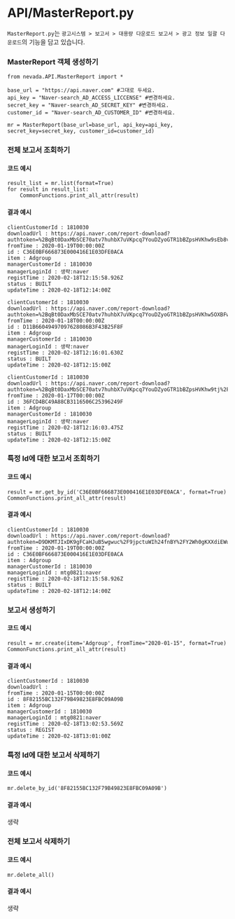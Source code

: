 # API/MasterReport.py
`MasterReport.py`는 `광고시스템 > 보고서 > 대용량 다운로드 보고서 > 광고 정보 일괄 다운로드`의 기능을 담고 있습니다. <br>


### MasterReport 객체 생성하기
	from nevada.API.MasterReport import *
	
	base_url = "https://api.naver.com" #그대로 두세요.
	api_key = "Naver-search_AD_ACCESS_LICCENSE" #변경하세요.
	secret_key = "Naver-search_AD_SECRET_KEY" #변경하세요.
	customer_id = "Naver-search_AD_CUSTOMER_ID" #변경하세요.
	
	mr = MasterReport(base_url=base_url, api_key=api_key, secret_key=secret_key, customer_id=customer_id)

### 전체 보고서 조회하기
#### 코드 예시
    result_list = mr.list(format=True)
    for result in result_list:
        CommonFunctions.print_all_attr(result)
#### 결과 예시
	clientCustomerId : 1810030
	downloadUrl : https://api.naver.com/report-download?authtoken=%2BqBt0DaxMbSCE70atv7huhbX7uVKpcq7YouDZyoGTR1bBZpsHVKhw9sEb8vHbg%2Bu4c%2F6s1ccsBJzoNijefHAxHEW6jv1WoYUqY9ZuXlvZ5k%3D
	fromTime : 2020-01-19T00:00:00Z
	id : C36E0BF666873E000416E1E03DFE0ACA
	item : Adgroup
	managerCustomerId : 1810030
	managerLoginId : 생략:naver
	registTime : 2020-02-18T12:15:58.926Z
	status : BUILT
	updateTime : 2020-02-18T12:14:00Z
	
	clientCustomerId : 1810030
	downloadUrl : https://api.naver.com/report-download?authtoken=%2BqBt0DaxMbSCE70atv7huhbX7uVKpcq7YouDZyoGTR1bBZpsHVKhw5OXBFwoPJdNvTC%2B3SXUIWlHDAFu%2FgV1JSWSRQ2hCONHC31%2FE1V8V1k%3D
	fromTime : 2020-01-18T00:00:00Z
	id : D11B66049497097628086B3F43B25F8F
	item : Adgroup
	managerCustomerId : 1810030
	managerLoginId : 생략:naver
	registTime : 2020-02-18T12:16:01.630Z
	status : BUILT
	updateTime : 2020-02-18T12:15:00Z
	
	clientCustomerId : 1810030
	downloadUrl : https://api.naver.com/report-download?authtoken=%2BqBt0DaxMbSCE70atv7huhbX7uVKpcq7YouDZyoGTR1bBZpsHVKhw9tj%2F3OuQu5aT1ib0jAUVKCFtGUmSmbli2yVdhHMpqLkvTuZ38IePJQ%3D
	fromTime : 2020-01-17T00:00:00Z
	id : 36FCD4BC49A88CB3116506C25396249F
	item : Adgroup
	managerCustomerId : 1810030
	managerLoginId : 생략:naver
	registTime : 2020-02-18T12:16:03.475Z
	status : BUILT
	updateTime : 2020-02-18T12:15:00Z


### 특정 Id에 대한 보고서 조회하기
#### 코드 예시
    result = mr.get_by_id('C36E0BF666873E000416E1E03DFE0ACA', format=True)
    CommonFunctions.print_all_attr(result)
#### 결과 예시
	clientCustomerId : 1810030
	downloadUrl : https://api.naver.com/report-download?authtoken=D9DKMTJIxDK9gFCaHJuB5wgwuc%2F9jpctuWIh24fnBY%2FY2Wh0gKXXdiEWuf7xKJH4Lc9d%2BOh%2FrUMiDnBfEbO8sRNqsA3UnXFheItayEA2wEo%3D
	fromTime : 2020-01-19T00:00:00Z
	id : C36E0BF666873E000416E1E03DFE0ACA
	item : Adgroup
	managerCustomerId : 1810030
	managerLoginId : mtg0821:naver
	registTime : 2020-02-18T12:15:58.926Z
	status : BUILT
	updateTime : 2020-02-18T12:14:00Z


### 보고서 생성하기
#### 코드 예시
    result = mr.create(item='Adgroup', fromTime="2020-01-15", format=True)
    CommonFunctions.print_all_attr(result)
#### 결과 예시
	clientCustomerId : 1810030
	downloadUrl : 
	fromTime : 2020-01-15T00:00:00Z
	id : 8F82155BC132F79B49823E8FBC09A09B
	item : Adgroup
	managerCustomerId : 1810030
	managerLoginId : mtg0821:naver
	registTime : 2020-02-18T13:02:53.569Z
	status : REGIST
	updateTime : 2020-02-18T13:01:00Z


### 특정 Id에 대한 보고서 삭제하기
#### 코드 예시
    mr.delete_by_id('8F82155BC132F79B49823E8FBC09A09B')
#### 결과 예시
생략

### 전체 보고서 삭제하기
#### 코드 예시
    mr.delete_all()
#### 결과 예시
생략


